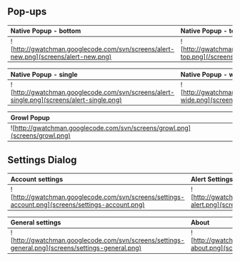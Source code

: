 ## Pop-ups ##
| **Native Popup - bottom** | **Native Popup - top** |
|:--------------------------|:-----------------------|
| ![http://gwatchman.googlecode.com/svn/screens/alert-new.png](screens/alert-new.png) | ![http://gwatchman.googlecode.com/svn/screens/alert-top.png](/screens/alert-top.png) |

| **Native Popup - single** | **Native Popup - wide** |
|:--------------------------|:------------------------|
| ![http://gwatchman.googlecode.com/svn/screens/alert-single.png](screens/alert-single.png) | ![http://gwatchman.googlecode.com/svn/screens/alert-wide.png](screens/alert-wide.png) |

| **Growl Popup** |
|:----------------|
| ![http://gwatchman.googlecode.com/svn/screens/growl.png](screens/growl.png) |

## Settings Dialog ##
| **Account settings** | **Alert Settings** |
|:---------------------|:-------------------|
| ![http://gwatchman.googlecode.com/svn/screens/settings-account.png](screens/settings-account.png) | ![http://gwatchman.googlecode.com/svn/screens/settings-alert.png](screens/settings-alert.png) |

| **General settings** | **About** |
|:---------------------|:----------|
| ![http://gwatchman.googlecode.com/svn/screens/settings-general.png](screens/settings-general.png) | ![http://gwatchman.googlecode.com/svn/screens/settings-about.png](screens/settings-about.png) |
